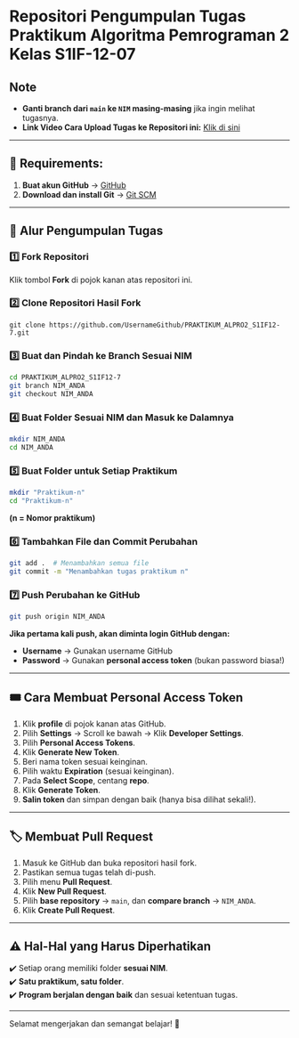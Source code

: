 # Repositori Pengumpulan Tugas Praktikum Algoritma Pemrograman 2 Kelas S1IF-12-07

## Note
- **Ganti branch dari `main` ke `NIM` masing-masing** jika ingin melihat tugasnya.
- **Link Video Cara Upload Tugas ke Repositori ini:** [Klik di sini]()

---

## 📌 Requirements:
1. **Buat akun GitHub** → [GitHub](https://github.com/)
2. **Download dan install Git** → [Git SCM](https://git-scm.com/)

---

## 📜 Alur Pengumpulan Tugas

### 1️⃣ Fork Repositori
Klik tombol **Fork** di pojok kanan atas repositori ini.

### 2️⃣ Clone Repositori Hasil Fork
```
git clone https://github.com/UsernameGithub/PRAKTIKUM_ALPRO2_S1IF12-7.git
```

### 3️⃣ Buat dan Pindah ke Branch Sesuai NIM
```bash
cd PRAKTIKUM_ALPRO2_S1IF12-7
git branch NIM_ANDA
git checkout NIM_ANDA
```

### 4️⃣ Buat Folder Sesuai NIM dan Masuk ke Dalamnya
```bash
mkdir NIM_ANDA
cd NIM_ANDA
```

### 5️⃣ Buat Folder untuk Setiap Praktikum
```bash
mkdir "Praktikum-n"
cd "Praktikum-n"
```
**(n = Nomor praktikum)**

### 6️⃣ Tambahkan File dan Commit Perubahan
```bash
git add .  # Menambahkan semua file
git commit -m "Menambahkan tugas praktikum n"
```

### 7️⃣ Push Perubahan ke GitHub
```bash
git push origin NIM_ANDA
```

**Jika pertama kali push, akan diminta login GitHub dengan:**
- **Username** → Gunakan username GitHub
- **Password** → Gunakan **personal access token** (bukan password biasa!)

---

## 🎟️ Cara Membuat Personal Access Token
1. Klik **profile** di pojok kanan atas GitHub.
2. Pilih **Settings** → Scroll ke bawah → Klik **Developer Settings**.
3. Pilih **Personal Access Tokens**.
4. Klik **Generate New Token**.
5. Beri nama token sesuai keinginan.
6. Pilih waktu **Expiration** (sesuai keinginan).
7. Pada **Select Scope**, centang **repo**.
8. Klik **Generate Token**.
9. **Salin token** dan simpan dengan baik (hanya bisa dilihat sekali!).

---

## 🏷️ Membuat Pull Request
1. Masuk ke GitHub dan buka repositori hasil fork.
2. Pastikan semua tugas telah di-push.
3. Pilih menu **Pull Request**.
4. Klik **New Pull Request**.
5. Pilih **base repository** → `main`, dan **compare branch** → `NIM_ANDA`.
6. Klik **Create Pull Request**.

---

## ⚠️ Hal-Hal yang Harus Diperhatikan
✔️ Setiap orang memiliki folder **sesuai NIM**.  
✔️ **Satu praktikum, satu folder**.  
✔️ **Program berjalan dengan baik** dan sesuai ketentuan tugas.  

---

Selamat mengerjakan dan semangat belajar! 🚀

